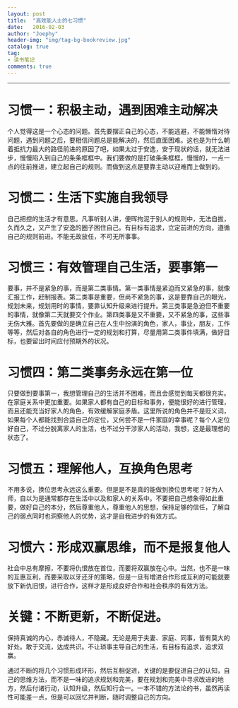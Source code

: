 ```yaml
---
layout: post
title:  "高效能人士的七习惯"
date:   2016-02-03
author: "Joephy"
header-img: "img/tag-bg-bookreview.jpg"
catalog: true
tag:
- 读书笔记 
comments: true
---
```


-----------

# 习惯一：积极主动，遇到困难主动解决
个人觉得这是一个心态的问题。首先要摆正自己的心态，不能逃避，不能懒惰对待问题，遇到问题之后，要相信问题总是能解决的，然后直面困难。这也是为什么朝着抵抗力最大的路径前进的原因了吧，如果太过于安逸，安于现状的话，就无法进步，慢慢陷入到自己的条条框框中。我们要做的是打破条条框框，慢慢的，一点一点的往前推进，建立起自己的规则。而做到这点是要靠主动以迎难而上做到的。

# 习惯二：生活下实施自我领导
自己把控的生活才有意思。凡事听别人讲，便晖拘泥于别人的规则中，无法自拔，久而久之，又产生了安逸的圈子困住自己。有目标有追求，立定前进的方向，遵循自己的规则前进。不能无故放任，不可无所事事。

# 习惯三：有效管理自己生活，要事第一
要事，并不是紧急的事，而是第二类事情。第一类事情是紧迫而又紧急的事，就像汇报工作，赶制报表。第二类事是重要，但尚不紧急的事，这是要靠自己的眼光，规划未来，规划用时的事情，要靠认知升级来进行提升。第三类事是急迫但不重要的事情，就像第二天就要交个作业。第四类事是又不重要，又不紧急的事，这些事无伤大雅。首先要做的是确立自己在人生中扮演的角色，家人，事业，朋友，工作等等，然后对各自的角色进行一定的规划和打算，尽量用第二类事件填满，做好目标，也要留出时间应付预期外的状况。

# 习惯四：第二类事务永远在第一位
只要做到要事第一，我想管理自己的生活并不困难，而且会感觉到每天都很充实。在家庭关系中更加重要。如果家人都有自己的目标和事务，便能很好的进行管理，而且还能充当好家人的角色，有效缓解家庭矛盾。这里所说的角色并不是贬义词，如果每个人都能找到合适自己的定位，又何尝不是一件家庭的幸事呢？每个人定位好自己，不过分脱离家人的生活，也不过分干涉家人的活动，我想，这是最理想的状态了。
# 习惯五：理解他人，互换角色思考
不用多说，换位思考永远这么重要。但是是不是真的能做到换位思考呢？好为人师，自以为是通常都存在生活中以及和家人的关系中。不要把自己想象得如此重要，做好自己的本分，然后尊重他人，尊重他人的思想，保持足够的信任，了解自己的弱点同时也洞察他人的优势，这才是自我进步的有效方式。

# 习惯六：形成双赢思维，而不是报复他人
社会中总有摩擦，不要将仇恨放在首位，而要将双赢放在心中。当然，也不是一味的互惠互利，而要采取以牙还牙的策略，但是一旦有增进合作形成互利的可能就要放下新仇旧恨，进行合作，这样才是形成良好合作和社会秩序的有效方法。

# 关键：不断更新，不断促进。
保持真诚的内心，赤诚待人，不隐藏。无论是用于夫妻、家庭、同事，皆有莫大的好处。敢于交流，达成共识。不让琐事主导自己的生活，有目标有追求，追求双赢。

通过不断的将几个习惯形成环形，然后互相促进，关键的是要促进自己的认知，自己的思维方法，而不是一味的追求规划和完美，要在规划和完美中寻求改进的地方，然后付诸行动，认知升级，然后知行合一。一本不错的方法论的书，虽然再读性可能差一点，但是可以回忆并判断，随时调整自己的方向。


